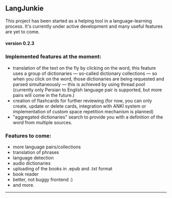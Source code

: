 ## LangJunkie 
This project has been started as a helping tool in a language-learning process. It's currently under active development 
and many useful features are yet to come. 

#### version 0.2.3

### Implemented features at the moment:
* translation of the text on the fly by clicking on the word, 
this feature uses a group of dictionaries — so-called dictionary collections 
— so when you click on the word, those dictionaries are being requested
and parsed simultaneously — this is achieved by using thread pool (currently only Persian to English language pair is supported,
but more pairs will come in the future.)
* creation of flashcards for further reviewing (for now, you can only create, update or delete cards, 
integration with ANKI system or implementation of custom space repetition mechanism is planned) 
* "aggregated dictionaries" search to provide you with a definition of the word from multiple sources. 

### Features to come:
* more language pairs/collections
* translation of phrases
* language detection
* audio dictionaries
* uploading of the books in .epub and .txt format
* book reader
* better, not buggy frontend :)
* and more.

---